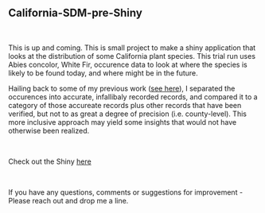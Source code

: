## California-SDM-pre-Shiny

<br>

This is up and coming.
This is small project to make a shiny application that looks at the distribution of some California plant species. This trial run uses Abies concolor, White Fir, occurence data to look at where the species is likely to be found today, and where might be in the future.

Hailing back to some of my previous work ([see here](https://onlinelibrary.wiley.com/doi/abs/10.1111/geb.13628)), I separated the occurences into accurate, infallibaly recorded records, and compared it to a category of those accureate records plus other records that have been verified, but not to as great a degree of precision (i.e. county-level). This more inclusive approach may yield some insights that would not have otherwise been realized.

<br>

Check out the Shiny [here](https://hd013.shinyapps.io/app_3pub/)

<br>


If you have any questions, comments or suggestions for improvement - Please reach out and drop me a line.

<br>
